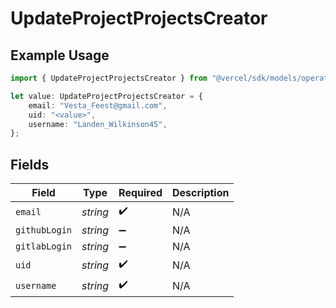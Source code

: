 # UpdateProjectProjectsCreator

## Example Usage

```typescript
import { UpdateProjectProjectsCreator } from "@vercel/sdk/models/operations";

let value: UpdateProjectProjectsCreator = {
    email: "Vesta_Feest@gmail.com",
    uid: "<value>",
    username: "Landen_Wilkinson45",
};
```

## Fields

| Field              | Type               | Required           | Description        |
| ------------------ | ------------------ | ------------------ | ------------------ |
| `email`            | *string*           | :heavy_check_mark: | N/A                |
| `githubLogin`      | *string*           | :heavy_minus_sign: | N/A                |
| `gitlabLogin`      | *string*           | :heavy_minus_sign: | N/A                |
| `uid`              | *string*           | :heavy_check_mark: | N/A                |
| `username`         | *string*           | :heavy_check_mark: | N/A                |